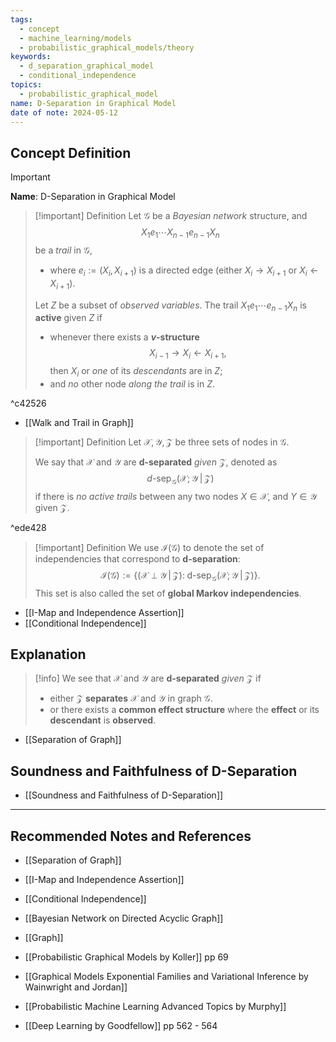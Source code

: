 ```yaml
---
tags:
  - concept
  - machine_learning/models
  - probabilistic_graphical_models/theory
keywords:
  - d_separation_graphical_model
  - conditional_independence
topics:
  - probabilistic_graphical_model
name: D-Separation in Graphical Model
date of note: 2024-05-12
---
```


## Concept Definition

>[!important]
>**Name**: D-Separation in Graphical Model

>[!important] Definition
>Let $\mathcal{G}$ be a *Bayesian network* structure, and $$X_{1}e_{1}\cdots X_{n-1}e_{n-1}X_{n}$$ be a *trail* in $\mathcal{G}$, 
>- where $e_{i} := (X_{i}, X_{i+1})$ is a directed edge (either $X_{i} \to X_{i+1}$ or $X_{i} \leftarrow X_{i+1}$). 
>  
>Let $Z$ be a subset of *observed variables*. The trail $X_{1}e_{1}\cdots e_{n-1}X_{n}$ is **active** given $Z$ if
>- whenever there exists a **$v$-structure** $$X_{i-1} \rightarrow X_{i} \leftarrow X_{i+1},$$ then *$X_{i}$* or *one* of its *descendants* are in $Z$;
>- and *no* other node *along the trail* is in $Z$.

^c42526

- [[Walk and Trail in Graph]]

>[!important] Definition
>Let $\mathcal{X}, \mathcal{Y}, \mathcal{Z}$ be three sets of nodes in $\mathcal{G}$. 
>
>We say that $\mathcal{X}$ and $\mathcal{Y}$ are **d-separated** *given* $\mathcal{Z}$, denoted as $$d\text{-sep}_{\mathcal{G}}\left(\mathcal{X};  \mathcal{Y} \,|\, \mathcal{Z}\right)$$ if there is *no active trails* between any two nodes $X\in \mathcal{X}$, and $Y \in \mathcal{Y}$ given $\mathcal{Z}$. 

^ede428


>[!important] Definition
>We use $\mathcal{I}(\mathcal{G})$ to denote the set of independencies that correspond to **d-separation**:
>$$
>\mathcal{I}(\mathcal{G}) := \left\{ (\mathcal{X} \perp \mathcal{Y} \,|\, \mathcal{Z}):\; \text{d-sep}_{\mathcal{G}}(\mathcal{X}; \mathcal{Y} \,|\, \mathcal{Z}) \right\}. 
>$$
>This set is also called the set of **global Markov independencies**.

- [[I-Map and Independence Assertion]]
- [[Conditional Independence]]


## Explanation

>[!info]
>We see that $\mathcal{X}$ and $\mathcal{Y}$ are **d-separated** *given* $\mathcal{Z}$ if
>- either $\mathcal{Z}$ **separates** $\mathcal{X}$ and $\mathcal{Y}$ in graph $\mathcal{G}$.
>- or there exists a **common effect structure** where the **effect** or its **descendant** is **observed**.

- [[Separation of Graph]]

## Soundness and Faithfulness of D-Separation

- [[Soundness and Faithfulness of D-Separation]]


-----------
##  Recommended Notes and References

- [[Separation of Graph]]
- [[I-Map and Independence Assertion]]
- [[Conditional Independence]]
- [[Bayesian Network on Directed Acyclic Graph]]


- [[Graph]]

- [[Probabilistic Graphical Models by Koller]] pp 69
- [[Graphical Models Exponential Families and Variational Inference by Wainwright and Jordan]]
- [[Probabilistic Machine Learning Advanced Topics by Murphy]]
- [[Deep Learning by Goodfellow]] pp 562 - 564